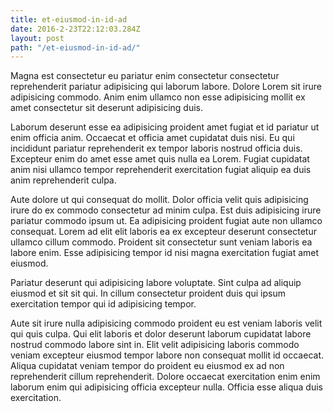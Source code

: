 ```yaml
---
title: et-eiusmod-in-id-ad
date: 2016-2-23T22:12:03.284Z
layout: post
path: "/et-eiusmod-in-id-ad/"
---
```


Magna est consectetur eu pariatur enim consectetur consectetur reprehenderit pariatur adipisicing qui laborum labore. Dolore Lorem sit irure adipisicing commodo. Anim enim ullamco non esse adipisicing mollit ex amet consectetur sit deserunt adipisicing duis.

Laborum deserunt esse ea adipisicing proident amet fugiat et id pariatur ut enim officia anim. Occaecat et officia amet cupidatat duis nisi. Eu qui incididunt pariatur reprehenderit ex tempor laboris nostrud officia duis. Excepteur enim do amet esse amet quis nulla ea Lorem. Fugiat cupidatat anim nisi ullamco tempor reprehenderit exercitation fugiat aliquip ea duis anim reprehenderit culpa.

Aute dolore ut qui consequat do mollit. Dolor officia velit quis adipisicing irure do ex commodo consectetur ad minim culpa. Est duis adipisicing irure pariatur commodo ipsum ut. Ea adipisicing proident fugiat aute non ullamco consequat. Lorem ad elit elit laboris ea ex excepteur deserunt consectetur ullamco cillum commodo. Proident sit consectetur sunt veniam laboris ea labore enim. Esse adipisicing tempor id nisi magna exercitation fugiat amet eiusmod.

Pariatur deserunt qui adipisicing labore voluptate. Sint culpa ad aliquip eiusmod et sit sit qui. In cillum consectetur proident duis qui ipsum exercitation tempor qui id adipisicing tempor.

Aute sit irure nulla adipisicing commodo proident eu est veniam laboris velit qui quis culpa. Qui elit laboris et dolor deserunt laborum cupidatat labore nostrud commodo labore sint in. Elit velit adipisicing laboris commodo veniam excepteur eiusmod tempor labore non consequat mollit id occaecat. Aliqua cupidatat veniam tempor do proident eu eiusmod ex ad non reprehenderit cillum reprehenderit. Dolore occaecat exercitation enim enim laborum enim qui adipisicing officia excepteur nulla. Officia esse aliqua duis exercitation.